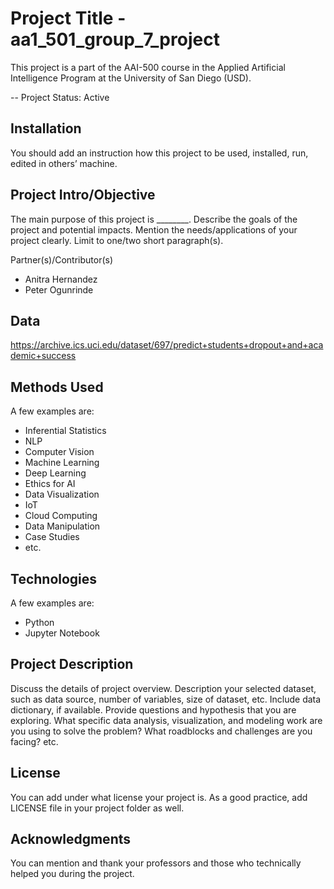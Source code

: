 # Project Title - aa1_501_group_7_project
This project is a part of the AAI-500 course in the Applied Artificial Intelligence Program at the University of San Diego (USD). 

-- Project Status: Active

## Installation
You should add an instruction how this project to be used, installed, run, edited in others’ machine.
  
## Project Intro/Objective

The main purpose of this project is ________. Describe the goals of the project and potential impacts. Mention the needs/applications of your project clearly. Limit to one/two short paragraph(s). 

Partner(s)/Contributor(s)  
* Anitra Hernandez
* Peter Ogunrinde

## Data

https://archive.ics.uci.edu/dataset/697/predict+students+dropout+and+academic+success

## Methods Used

A few examples are:
*	Inferential Statistics
*	NLP
*	Computer Vision
*	Machine Learning
*	Deep Learning
*	Ethics for AI
*	Data Visualization
*	IoT
*	Cloud Computing 
*	Data Manipulation
*	Case Studies 
*	etc.


## Technologies

A few examples are:
*	Python
*	Jupyter Notebook

## Project Description

Discuss the details of project overview. Description your selected dataset, such as data source, number of variables, size of dataset, etc. Include data dictionary, if available.  Provide questions and hypothesis that you are exploring. What specific data analysis, visualization, and modeling work are you using to solve the problem? What roadblocks and challenges are you facing? etc. 

## License

You can add under what license your project is. As a good practice, add LICENSE file in your project folder as well. 

## Acknowledgments

You can mention and thank your professors and those who technically helped you during the project. 

